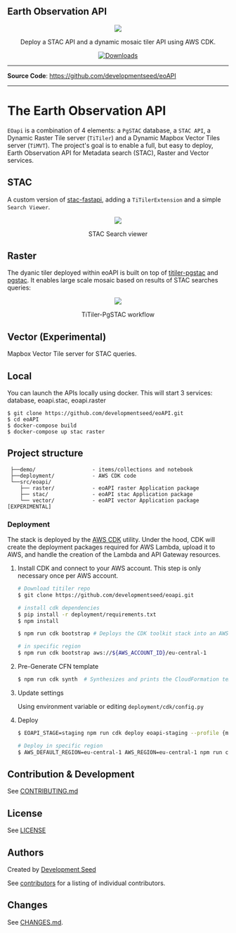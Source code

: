 ## Earth Observation API

<p align="center">
  <img src="https://user-images.githubusercontent.com/10407788/129632832-fe6f7d80-4d87-463a-b0cc-305423a8489e.png"/>
  <p align="center">Deploy a STAC API and a dynamic mosaic tiler API using AWS CDK.</p>
</p>

<p align="center">
  <!-- <a href="https://github.com/developmentseed/eoAPI/actions?query=workflow%3ACI" target="_blank">
      <img src="https://github.com/developmentseed/eoAPI/workflows/CI/badge.svg" alt="Test">
  </a> -->
  <a href="https://github.com/developmentseed/eoAPI/blob/master/LICENSE" target="_blank">
      <img src="https://img.shields.io/github/license/developmentseed/titiler.svg" alt="Downloads">
  </a>
</p>

---

**Source Code**: <a href="https://github.com/developmentseed/eoAPI" target="_blank">https://github.com/developmentseed/eoAPI</a>

---

# The Earth Observation API

`EOapi` is a combination of 4 elements: a `PgSTAC` database, a `STAC API`, a Dynamic Raster Tile server (`TiTiler`) and a Dynamic Mapbox Vector Tiles server (`TiMVT`). The project's goal is to enable a full, but easy to deploy, Earth Observation API for Metadata search (STAC), Raster and Vector services.

## STAC

A custom version of [stac-fastapi](https://github.com/stac-utils/stac-fastapi), adding a `TiTilerExtension` and a simple `Search Viewer`.

<p align="center">
  <img src="https://user-images.githubusercontent.com/10407788/146790933-e439893c-ef2e-4d78-a372-f2f18694836c.png"/>
  <p align="center">STAC Search viewer</p>
</p>


## Raster

The dyanic tiler deployed within eoAPI is built on top of [titiler-pgstac](https://github.com/stac-utils/titiler-pgstac) and [pgstac](https://github.com/stac-utils/pgstac). It enables large scale mosaic based on results of STAC searches queries:

<p align="center">
  <img src="https://user-images.githubusercontent.com/10407788/129632282-f71e9f45-264c-4882-af28-7062c4e56f25.png"/>
  <p align="center">TiTiler-PgSTAC workflow</p>
</p>

## Vector (Experimental)

Mapbox Vector Tile server for STAC queries.

## Local

You can launch the APIs locally using docker. This will start 3 services: database, eoapi.stac, eoapi.raster
```
$ git clone https://github.com/developmentseed/eoAPI.git
$ cd eoAPI
$ docker-compose build
$ docker-compose up stac raster
```

## Project structure

```
 ├──demo/                  - items/collections and notebook
 ├──deployment/            - AWS CDK code
 └──src/eoapi/
    ├── raster/            - eoAPI raster Application package
    ├── stac/              - eoAPI stac Application package
    └── vector/            - eoAPI vector Application package [EXPERIMENTAL]
```


### Deployment

The stack is deployed by the [AWS CDK](https://aws.amazon.com/cdk/) utility. Under the hood, CDK will create the deployment packages required for AWS Lambda, upload it to AWS, and handle the creation of the Lambda and API Gateway resources.

1. Install CDK and connect to your AWS account. This step is only necessary once per AWS account.

    ```bash
    # Download titiler repo
    $ git clone https://github.com/developmentseed/eoapi.git

    # install cdk dependencies
    $ pip install -r deployment/requirements.txt
    $ npm install

    $ npm run cdk bootstrap # Deploys the CDK toolkit stack into an AWS environment

    # in specific region
    $ npm run cdk bootstrap aws://${AWS_ACCOUNT_ID}/eu-central-1
    ```

2. Pre-Generate CFN template

    ```bash
    $ npm run cdk synth  # Synthesizes and prints the CloudFormation template for this stack
    ```

3. Update settings

    Using environment variable or editing `deployment/cdk/config.py`

4. Deploy

    ```bash
    $ EOAPI_STAGE=staging npm run cdk deploy eoapi-staging --profile {my-aws-profile}

    # Deploy in specific region
    $ AWS_DEFAULT_REGION=eu-central-1 AWS_REGION=eu-central-1 npm run cdk deploy eoapi-production --profile {my-aws-profile}
    ```

## Contribution & Development

See [CONTRIBUTING.md](https://github.com/developmentseed/eoAPI/blob/master/CONTRIBUTING.md)

## License

See [LICENSE](https://github.com/developmentseed/eoAPI/blob/master/LICENSE)

## Authors

Created by [Development Seed](<http://developmentseed.org>)

See [contributors](https://github.com/developmentseed/eoAPI/graphs/contributors) for a listing of individual contributors.

## Changes

See [CHANGES.md](https://github.com/developmentseed/eoAPI/blob/master/CHANGES.md).
